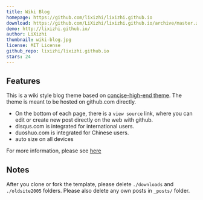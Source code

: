 ```yaml
---
title: Wiki Blog
homepage: https://github.com/lixizhi/lixizhi.github.io
download: https://github.com/LiXizhi/lixizhi.github.io/archive/master.zip
demo: http://lixizhi.github.io/
author: LiXizhi
thumbnail: wiki-blog.jpg
license: MIT License
github_repo: lixizhi/lixizhi.github.io
stars: 24
---
```


## Features
This is a wiki style blog theme based on [concise-high-end theme](https://github.com/Gaohaoyang/gaohaoyang.github.io).
The theme is meant to be hosted on github.com directly.
* On the bottom of each page, there is a `view source` link, where you
  can edit or create new post directly on the web with github.
* disqus.com is integrated for international users.
* duoshuo.com is integrated for Chinese users.
* auto size on all devices

For more information, please see [here](http://lixizhi.github.io/about/)

## Notes
After you clone or fork the template, please delete `./downloads` and
`./oldsite2005` folders. Please also delete any own posts in `_posts/`
folder.
